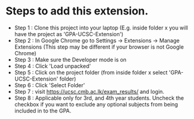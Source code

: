 # Steps to add this extension.
- Step 1 : Clone this project into your laptop (E.g. inside folder x you will have the project as 'GPA-UCSC-Extension')
- Step 2 : In Google Chrome go to Settings -> Extensions -> Manage Extensions (This step may be different if your browser is not Google Chrome)
- Step 3 : Make sure the Developer mode is on
- Step 4 : Click 'Load unpacked'
- Step 5 : Click on the project folder (from inside folder x select 'GPA-UCSC-Extension' folder)
- Step 6 : Click 'Select Folder'
- Step 7 : visit https://ucsc.cmb.ac.lk/exam_results/ and login.
- Step 8 : Applicable only for 3rd, and 4th year students. Uncheck the checkbox if you want to exclude any optional subjects from being included in to the GPA.
